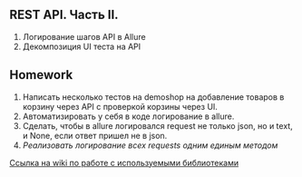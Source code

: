 ## REST API. Часть II.  
1. Логирование шагов API в Allure  
2. Декомпозиция UI теста на API  

## Homework  
1. Написать несколько тестов на demoshop на добавление товаров в корзину через API с проверкой корзины через UI.
2. Автоматизировать у себя в коде логирование в allure.  
3. Сделать,  чтобы в allure логировался request не только json, но и text, и None, если ответ пришел не в json.  
4. *Реализовать логирование всех requests одним единым методом*  

[Ссылка на wiki по работе с используемыми библиотеками](https://github.com/MDN78/qa_guru_python_10_20/wiki/REST-API--%E2%80%90-libraries)  
